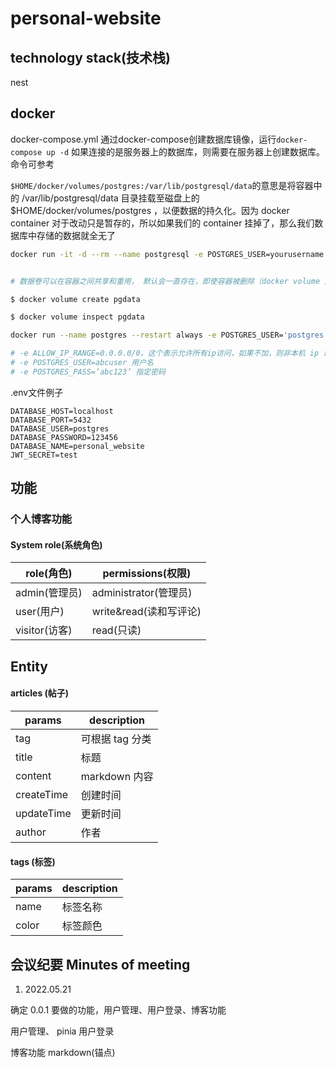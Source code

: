 # personal-website

## technology stack(技术栈)

nest
## docker 

docker-compose.yml  通过docker-compose创建数据库镜像，运行`docker-compose up -d`
如果连接的是服务器上的数据库，则需要在服务器上创建数据库。命令可参考

`$HOME/docker/volumes/postgres:/var/lib/postgresql/data`的意思是将容器中的 /var/lib/postgresql/data 目录挂载至磁盘上的 $HOME/docker/volumes/postgres ，以便数据的持久化。因为 docker container 对于改动只是暂存的，所以如果我们的 container 挂掉了，那么我们数据库中存储的数据就全无了

```sh
docker run -it -d --rm --name postgresql -e POSTGRES_USER=yourusername -e POSTGRES_DB=yourdbname  -e POSTGRES_PASSWORD=yourpassword -p 5432:5432 -v $HOME/docker/volumes/postgres:/var/lib/postgresql/data  postgres
```

```sh

# 数据卷可以在容器之间共享和重用， 默认会一直存在，即使容器被删除（docker volume inspect pgdata可查看数据卷的本地位置，验证持久数据目录）

$ docker volume create pgdata

$ docker volume inspect pgdata

docker run --name postgres --restart always -e POSTGRES_USER='postgres' -e POSTGRES_PASSWORD='123456' -e ALLOW_IP_RANGE=0.0.0.0/0 -v pgdata:/var/lib/postgresql/data -p 5432:5432 -d postgres

# -e ALLOW_IP_RANGE=0.0.0.0/0，这个表示允许所有ip访问，如果不加，则非本机 ip 访问不了
# -e POSTGRES_USER=abcuser 用户名
# -e POSTGRES_PASS=‘abc123’ 指定密码
```

.env文件例子
``` 
DATABASE_HOST=localhost
DATABASE_PORT=5432
DATABASE_USER=postgres
DATABASE_PASSWORD=123456
DATABASE_NAME=personal_website
JWT_SECRET=test
```
## 功能

### 个人博客功能

#### System role(系统角色)

| role(角色)    | permissions(权限)      |
| ------------- | ---------------------- |
| admin(管理员) | administrator(管理员)  |
| user(用户)    | write&read(读和写评论) |
| visitor(访客) | read(只读)             |

## Entity
#### articles (帖子)

| params     | description     |
| ---------- | --------------- |
| tag        | 可根据 tag 分类 |
| title      | 标题            |
| content    | markdown 内容   |
| createTime | 创建时间        |
| updateTime | 更新时间        |
| author     | 作者            |

#### tags (标签)

| params | description |
| ------ | ----------- |
| name   | 标签名称    |
| color  | 标签颜色    |

## 会议纪要 Minutes of meeting

1. 2022.05.21

确定 0.0.1 要做的功能，用户管理、用户登录、博客功能

用户管理、
pinia 用户登录

博客功能
markdown(锚点)
